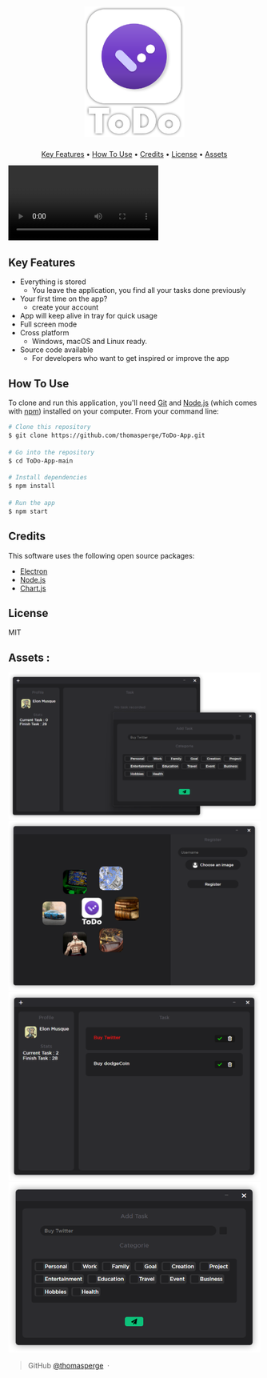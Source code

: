 <h1 align="center">
  <br>
  <img src="./assets/logo.png" alt="Markdownify" width="200">
  <br>
</h1>

<p align="center">
  <a href="#key-features">Key Features</a> •
  <a href="#how-to-use">How To Use</a> •
  <a href="#credits">Credits</a> •
  <a href="#license">License</a> •
  <a href="#assets">Assets</a>
</p>

<video align="center">
  <img src="./assets/readmeAssets/1114.gif" alt="funny animation GIF"> 
</video>

## Key Features

* Everything is stored
  - You leave the application, you find all your tasks done previously
* Your first time on the app?
  - create your account
* App will keep alive in tray for quick usage
* Full screen mode
* Cross platform
  - Windows, macOS and Linux ready.
* Source code available
  - For developers who want to get inspired or improve the app

## How To Use

To clone and run this application, you'll need [Git](https://git-scm.com) and [Node.js](https://nodejs.org/en/download/) (which comes with [npm](http://npmjs.com)) installed on your computer. From your command line:

```bash
# Clone this repository
$ git clone https://github.com/thomasperge/ToDo-App.git

# Go into the repository
$ cd ToDo-App-main

# Install dependencies
$ npm install

# Run the app
$ npm start
```

## Credits

This software uses the following open source packages:

- [Electron](http://electron.atom.io/)
- [Node.js](https://nodejs.org/)
- [Chart.js](https://www.chartjs.org/)

## License

MIT

## Assets : 
![Alt text](./assets/readmeAssets/4.png)
![Alt text](./assets/readmeAssets/3.png)
![Alt text](./assets/readmeAssets/1.png)
![Alt text](./assets/readmeAssets/2.png)

> GitHub [@thomasperge](https://github.com/thomasperge) &nbsp;&middot;&nbsp;

